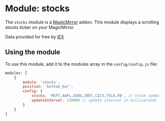 # Module: stocks
The `stocks` module is a <a href="https://github.com/MichMich/MagicMirror">MagicMirror</a> addon.
This module displays a scrolling stocks ticker on your MagicMirror. 

Data provided for free by <a href="https://iextrading.com/developer">IEX</a>


## Using the module

To use this module, add it to the modules array in the `config/config.js` file:
````javascript
modules: [
    {
        module: 'stocks',
        position: 'bottom_bar',
        config: {
            stocks: 'MSFT,AAPL,GOOG,INTC,CICS,TSLA,FB', // stock symbols
            updateInterval: 120000 // update interval in milliseconds
        }
    }
]
````

